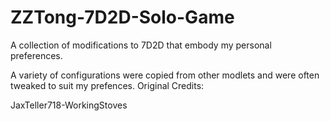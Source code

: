 # ZZTong-7D2D-Solo-Game
A collection of modifications to 7D2D that embody my personal preferences.

A variety of configurations were copied from other modlets and were often
tweaked to suit my prefences. Original Credits:

JaxTeller718-WorkingStoves
